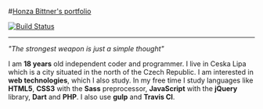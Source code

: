 #[Honza Bittner's portfolio](http://hobi.github.io)

[![Build Status](https://travis-ci.org/HoBi/hobi.github.io.svg)](https://travis-ci.org/HoBi/hobi.github.io)

*****


*"The strongest weapon is just a simple thought"*

I am **18 years** old independent coder and programmer. I live in Ceska Lipa which is a city situated in the north of the Czech Republic. I am interested in **web technologies**, which I also study. In my free time I study languages like **HTML5**, **CSS3** with the **Sass** preprocessor, **JavaScript** with the **jQuery** library, **Dart** and **PHP**. I also use **gulp** and **Travis CI**.
